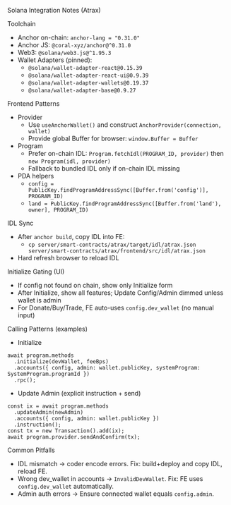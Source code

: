 Solana Integration Notes (Atrax)

Toolchain
- Anchor on-chain: `anchor-lang = "0.31.0"`
- Anchor JS: `@coral-xyz/anchor@^0.31.0`
- Web3: `@solana/web3.js@^1.95.3`
- Wallet Adapters (pinned):
  - `@solana/wallet-adapter-react@0.15.39`
  - `@solana/wallet-adapter-react-ui@0.9.39`
  - `@solana/wallet-adapter-wallets@0.19.37`
  - `@solana/wallet-adapter-base@0.9.27`

Frontend Patterns
- Provider
  - Use `useAnchorWallet()` and construct `AnchorProvider(connection, wallet)`
  - Provide global Buffer for browser: `window.Buffer = Buffer`
- Program
  - Prefer on-chain IDL: `Program.fetchIdl(PROGRAM_ID, provider)` then `new Program(idl, provider)`
  - Fallback to bundled IDL only if on-chain IDL missing
- PDA helpers
  - `config = PublicKey.findProgramAddressSync([Buffer.from('config')], PROGRAM_ID)`
  - `land = PublicKey.findProgramAddressSync([Buffer.from('land'), owner], PROGRAM_ID)`

IDL Sync
- After `anchor build`, copy IDL into FE:
  - `cp server/smart-contracts/atrax/target/idl/atrax.json server/smart-contracts/atrax/frontend/src/idl/atrax.json`
- Hard refresh browser to reload IDL

Initialize Gating (UI)
- If config not found on chain, show only Initialize form
- After Initialize, show all features; Update Config/Admin dimmed unless wallet is admin
- For Donate/Buy/Trade, FE auto-uses `config.dev_wallet` (no manual input)

Calling Patterns (examples)
- Initialize
```
await program.methods
  .initialize(devWallet, feeBps)
  .accounts({ config, admin: wallet.publicKey, systemProgram: SystemProgram.programId })
  .rpc();
```

- Update Admin (explicit instruction + send)
```
const ix = await program.methods
  .updateAdmin(newAdmin)
  .accounts({ config, admin: wallet.publicKey })
  .instruction();
const tx = new Transaction().add(ix);
await program.provider.sendAndConfirm(tx);
```

Common Pitfalls
- IDL mismatch → coder encode errors. Fix: build+deploy and copy IDL, reload FE.
- Wrong dev_wallet in accounts → `InvalidDevWallet`. Fix: FE uses `config.dev_wallet` automatically.
- Admin auth errors → Ensure connected wallet equals `config.admin`.
